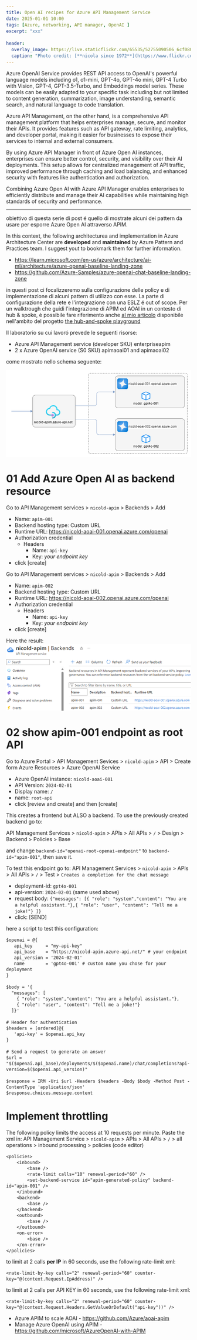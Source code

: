 ```yaml
---
title: Open AI recipes for Azure API Management Service
date: 2025-01-01 10:00
tags: [Azure, networking, API manager, OpenAI ]
excerpt: "xxx"

header:
  overlay_image: https://live.staticflickr.com/65535/52755090506_6cf0808a3c_h.jpg
  caption: "Photo credit: [**nicola since 1972**](https://www.flickr.com/photos/15216811@N06/52755090506)"
---
```


Azure OpenAI Service provides REST API access to OpenAI's powerful language models including o1, o1-mini, GPT-4o, GPT-4o mini, GPT-4 Turbo with Vision, GPT-4, GPT-3.5-Turbo, and Embeddings model series. These models can be easily adapted to your specific task including but not limited to content generation, summarization, image understanding, semantic search, and natural language to code translation.

Azure API Management, on the other hand, is a comprehensive API management platform that helps enterprises manage, secure, and monitor their APIs. It provides features such as API gateway, rate limiting, analytics, and developer portal, making it easier for businesses to expose their services to internal and external consumers.

By using Azure API Manager in front of Azure Open AI instances, enterprises can ensure better control, security, and visibility over their AI deployments. This setup allows for centralized management of API traffic, improved performance through caching and load balancing, and enhanced security with features like authentication and authorization.

Combining Azure Open AI with Azure API Manager enables enterprises to efficiently distribute and manage their AI capabilities while maintaining high standards of security and performance.

----------------------------

obiettivo di questa serie di post é quello di mostrate alcuni dei pattern da usare per esporre Azure Open AI attraverso APIM. 

In this context, the following architecturea and implementation in Azure Architecture Center are **developed** and **maintained** by Azure Pattern and Practices team. I suggest yout to bookmark them for further information.

* https://learn.microsoft.com/en-us/azure/architecture/ai-ml/architecture/azure-openai-baseline-landing-zone
* https://github.com/Azure-Samples/azure-openai-chat-baseline-landing-zone

in questi post ci focalizzeremo sulla configurazione delle policy e di implementazione di alcuni pattern di utilizzo con esse. La parte di configurazione della rete e l'integrazione con una ESLZ é out of scope. Per un walktrough che guidi l'integrazione di APIM ed AOAI in un contesto di hub & spoke, è possibile fare riferimento anche [al mio articolo](https://github.com/nicolgit/hub-and-spoke-playground/blob/main/scenarios/aoai.md) disponibile nell'ambito del progetto [the hub-and-spoke playground](https://github.com/nicolgit/hub-and-spoke-playground)


Il laboratorio su cui lavoró prevede le seguenti risorse:

* Azure API Management service (developer SKU) enterpriseapim
* 2 x Azure OpenAI service (S0 SKU) apimaoai01 and apimaoai02

come mostrato nello schema seguente:

![architecture](../../assets/post/2025/apim-aoai/00-architecture.png)

# 01 Add Azure Open AI as backend resource

Go to API Management services > `nicold-apim` > Backends > Add
* Name: `apim-001`
* Backend hosting type: Custom URL
* Runtime URL: https://nicold-aoai-001.openai.azure.com/openai
* Authorization credential
  * Headers
    * Name: `api-key`
    * Key: _your endpoint key_
* click [create]

Go to API Management services > `nicold-apim` > Backends > Add
* Name: `apim-002`
* Backend hosting type: Custom URL
* Runtime URL: https://nicold-aoai-002.openai.azure.com/openai
* Authorization credential
  * Headers
    * Name: `api-key`
    * Key: _your endpoint key_
* click [create]

Here the result:
![backend resorces added](../../assets/post/2025/apim-aoai/01-add-backend-resources.png)

# 02 show apim-001 endpoint as root API

Go to Azure Portal > API Management Sevices > `nicold-apim` > API > Create form Azure Resources > Azure OpenAI Service
* Azure OpenAI instance: `nicold-aoai-001`
* API Version: `2024-02-01`
* Display name: `/`
* name: `root-api`
* click [review and create] and then [create]

This creates a frontend but ALSO a backend. To use the previously created backend go to: 

API Management Services > `nicold-apim` > APIs > All APIs > `/` > Design > Backend > Policies > Base

and change `backend-id="openai-root-openai-endpoint"` to `backend-id="apim-001"`, then save it.

To test this endpoint go to: API Management Services > `nicold-apim` > APIs > All APIs > `/` > Test > `Creates a completion for the chat message` 
* deployment-id: `gpt4o-001`
* api-version: `2024-02-01` (same used above)
* request body: `{"messages": [{ "role": "system","content": "You are a helpful assistant."},{ "role": "user", "content": "Tell me a joke!"} ]}`
* click: [SEND]

here a script to test this configuration:

```
$openai = @{
   api_key     = "my-api-key"
   api_base    = "https://nicold-apim.azure-api.net/" # your endpoint
   api_version = '2024-02-01'
   name        = 'gpt4o-001' # custom name you chose for your deployment
}

$body = '{
  "messages": [
    { "role": "system","content": "You are a helpful assistant."},
    { "role": "user", "content": "Tell me a joke!"}
  ]}'

# Header for authentication
$headers = [ordered]@{
   'api-key' = $openai.api_key
}

# Send a request to generate an answer
$url = "$($openai.api_base)/deployments/$($openai.name)/chat/completions?api-version=$($openai.api_version)"

$response = IRM -Uri $url -Headers $headers -Body $body -Method Post -ContentType 'application/json'
$response.choices.message.content

```

# Implement throttling
The following policy limits the access at 10 requests per minute. Paste the xml in: API Management Service > 
`nicold-apim` > APIs > All APIs > `/` > all operations > inbound processing > policies (code editor)

```
<policies>
    <inbound>
        <base />
        <rate-limit calls="10" renewal-period="60" />
        <set-backend-service id="apim-generated-policy" backend-id="apim-001" />
    </inbound>
    <backend>
        <base />
    </backend>
    <outbound>
        <base />
    </outbound>
    <on-error>
        <base />
    </on-error>
</policies>

```

to limit at 2 calls **per IP** in 60 seconds, use the following rate-limit xml:
```
<rate-limit-by-key calls="2" renewal-period="60" counter-key="@(context.Request.IpAddress)" />
```

to limit at 2 calls per API KEY in 60 seconds, use the following rate-limit xml:
```
<rate-limit-by-key calls="2" renewal-period="60" counter-key="@(context.Request.Headers.GetValueOrDefault("api-key"))" />
```




* Azure APIM to scale AOAI - https://github.com/Azure/aoai-apim 
* Manage Azure OpenAI using APIM - https://github.com/microsoft/AzureOpenAI-with-APIM
